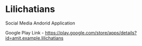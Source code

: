 # Lilichatians
Social Media Andorid Application

Google Play Link - https://play.google.com/store/apps/details?id=amit.example.lilichatians

